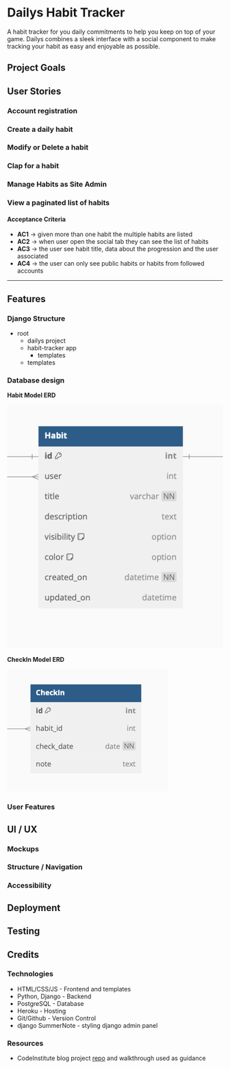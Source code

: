 # Dailys Habit Tracker

A habit tracker for you daily commitments to help you keep on top of your game.
Dailys combines a sleek interface with a social component to make tracking your habit as easy and enjoyable as possible.

## Project Goals

## User Stories

### Account registration

### Create a daily habit 

### Modify or Delete a habit

### Clap for a habit

### Manage Habits as Site Admin

### View a paginated list of habits

#### Acceptance Criteria

- **AC1** -> given more than one habit the multiple habits are listed
- **AC2** -> when user open the social tab they can see the list of habits
- **AC3** -> the user see habit title, data about the progression and the user associated 
- **AC4** -> the user can only see public habits or habits from followed accounts

----

## Features 

### Django Structure

- root
    - dailys project
    - habit-tracker app
        - templates
    - templates

### Database design

**Habit Model ERD**

![habit erd](documentation/erd/habit-erd.png)

**CheckIn Model ERD**

![checkIn erd](documentation/erd/check-in-erd.png)

### User Features

## UI / UX

### Mockups

### Structure / Navigation

### Accessibility

## Deployment

## Testing

## Credits

### Technologies 

- HTML/CSS/JS - Frontend and templates
- Python, Django - Backend 
- PostgreSQL - Database
- Heroku - Hosting
- Git/Github - Version Control
- django SummerNote - styling django admin panel

### Resources 

- CodeInstitute blog project [repo](https://github.com/Code-Institute-Solutions/blog) and walkthrough used as guidance